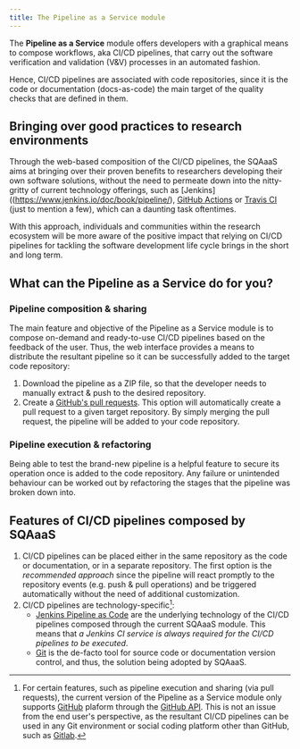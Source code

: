 ```yaml
---
title: The Pipeline as a Service module
---
```


The **Pipeline as a Service** module offers developers with a graphical means
to compose workflows, aka CI/CD pipelines, that carry out the software
verification and validation (V&V) processes in an automated fashion.

Hence, CI/CD pipelines are associated with code repositories, since it is the
code or documentation (docs-as-code) the main target of the quality checks
that are defined in them.

## Bringing over good practices to research environments
Through the web-based composition of the CI/CD pipelines, the SQAaaS aims at
bringing over their proven benefits to researchers developing their own
software solutions, without the need to permeate down into the nitty-gritty of
current technology offerings, such as
[Jenkins]((https://www.jenkins.io/doc/book/pipeline/),
[GitHub Actions](https://docs.github.com/actions) or
[Travis CI](https://travis-ci.org/) (just to mention a few), which can a
daunting task oftentimes.

With this approach, individuals and communities within the research ecosystem
will be more aware of the positive impact that relying on CI/CD pipelines for
tackling the software development life cycle brings in the short and long
term.

## What can the Pipeline as a Service do for you?
### Pipeline composition & sharing
The main feature and objective of the Pipeline as a Service module is to
compose on-demand and ready-to-use CI/CD pipelines based on the feedback of
the user. Thus, the web interface provides a means to distribute the resultant
pipeline so it can be successfully added to the target code repository:
1. Download the pipeline as a ZIP file, so that the developer needs to
   manually extract & push to the desired repository.
2. Create a [GitHub's pull requests](https://docs.github.com/en/pull-requests).
   This option will automatically create a pull request to a given target
   repository. By simply merging the pull request, the pipeline will be added
   to your code repository.
### Pipeline execution & refactoring
Being able to test the brand-new pipeline is a helpful feature to secure its
operation once is added to the code repository. Any failure or unintended
behaviour can be worked out by refactoring the stages that the pipeline was
broken down into.

## Features of CI/CD pipelines composed by SQAaaS
1. CI/CD pipelines can be placed either in the same repository as the code or
   documentation, or in a separate repository. The first option is the
   *recommended approach* since the pipeline will react promptly to the
   repository events (e.g. push & pull operations) and be triggered
   automatically without the need of additional customization.
2. CI/CD pipelines are technology-specific[^1]:
   - [Jenkins Pipeline as Code](https://www.jenkins.io/doc/book/pipeline/) are
     the underlying technology of the CI/CD pipelines composed through the
     current SQAaaS module. This means that *a Jenkins CI service is always
     required for the CI/CD pipelines to be executed*.
   - [Git](https://git-scm.com/) is the de-facto tool for source code or
     documentation version control, and thus, the solution being adopted by
     SQAaaS.
   [^1]: For certain features, such as pipeline execution and sharing (via
         pull requests), the current version of the Pipeline as a Service
         module only supports [GitHub](https://github.com) plaform through the
         [GitHub API](https://docs.github.com/rest). This is not an issue from
         the end user's perspective, as the resultant CI/CD pipelines can be
         used in any Git environment or social coding platform other than
         GitHub, such as [Gitlab](https://about.gitlab.com/).
